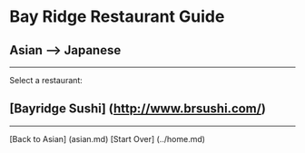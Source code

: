 # Bay Ridge Restaurant Guide
## Asian --> Japanese
---
Select a restaurant:
## [Bayridge Sushi] (http://www.brsushi.com/)
---
[Back to Asian] (asian.md)
[Start Over] (../home.md)
